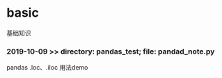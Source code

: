 # basic
基础知识
### 2019-10-09  >>  directory: pandas_test; file: pandad_note.py
pandas .loc、.iloc 用法demo
